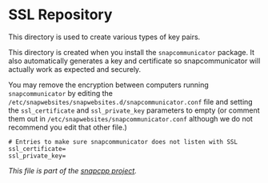 
SSL Repository
==============

This directory is used to create various types of key pairs.

This directory is created when you install the `snapcommunicator` package.
It also automatically generates a key and certificate so snapcommunicator
will actually work as expected and securely.

You may remove the encryption between computers running `snapcommunicator`
by editing the `/etc/snapwebsites/snapwebsites.d/snapcommunicator.conf`
file and setting the `ssl_certificate` and `ssl_private_key` parameters
to empty (or comment them out in `/etc/snapwebsites/snapcommunicator.conf`
although we do not recommend you edit that other file.)

    # Entries to make sure snapcommunicator does not listen with SSL
    ssl_certificate=
    ssl_private_key=


_This file is part of the [snapcpp project](https://snapwebsites.org/)._
